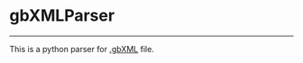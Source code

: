 # gbXMLParser
__________________________________________
This is a python parser for [.gbXML](http://www.gbxml.org/) file. 

